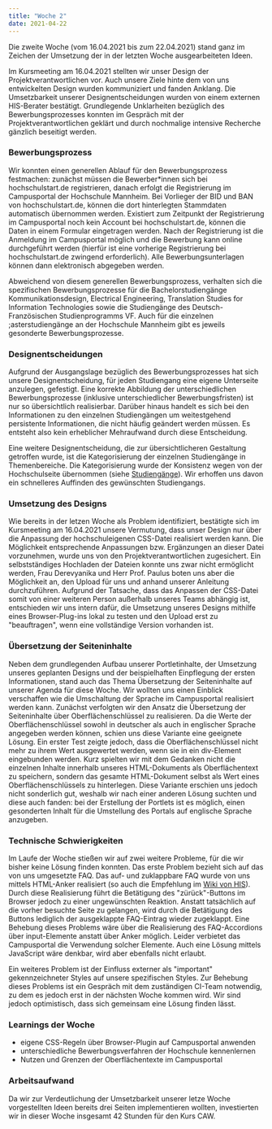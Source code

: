 ```yaml
---
title: "Woche 2"
date: 2021-04-22
---
```


Die zweite Woche (vom 16.04.2021 bis zum 22.04.2021) stand ganz im Zeichen der Umsetzung der in der letzten Woche ausgearbeiteten Ideen. 

Im Kursmeeting am 16.04.2021 stellten wir unser Design der Projektverantwortlichen vor. Auch unsere Ziele hinte dem von uns entwickelten Design wurden kommuniziert und fanden Anklang. Die Umsetzbarkeit unserer Designentscheidungen wurden von einem externen HIS-Berater bestätigt. Grundlegende Unklarheiten bezüglich des Bewerbungsprozesses konnten im Gespräch mit der Projektverantwortlichen geklärt und durch nochmalige intensive Recherche gänzlich beseitigt werden. 

### Bewerbungsprozess
Wir konnten einen generellen Ablauf für den Bewerbungsprozess festmachen: zunächst müssen die Bewerber\*innen sich bei hochschulstart.de registrieren, danach erfolgt die Registrierung im Campusportal der Hochschule Mannheim. Bei Vorlieger der BID und BAN von hochschulstart.de, können die dort hinterlegten Stammdaten automatisch übernommen werden. Existiert zum Zeitpunkt der Registrierung im Campusportal noch kein Account bei hochschulstart.de, können die Daten in einem Formular eingetragen werden. Nach der Registrierung ist die Anmeldung im Campusportal möglich und die Bewerbung kann online durchgeführt werden (hierfür ist eine vorherige Registrierung bei hochschulstart.de zwingend erforderlich). Alle Bewerbungsunterlagen können dann elektronisch abgegeben werden. 

Abweichend von diesem generellen Bewerbungsprozess, verhalten sich die spezifischen Bewerbungsprozesse für die Bachelorstudiengänge Kommunikationsdesign, Electrical Engineering, Translation Studies for Information Technologies sowie die Studiengänge des Deutsch-Französischen Studienprogramms VF. Auch für die einzelnen ;asterstudiengänge an der Hochschule Mannheim gibt es jeweils gesonderte Bewerbungsprozesse. 

### Designentscheidungen
Aufgrund der Ausgangslage bezüglich des Bewerbungsprozesses hat sich unsere Designentscheidung, für jeden Studiengang eine eigene Unterseite anzulegen, gefestigt. Eine korrekte Abbildung der unterschiedlichen Bewerbungsprozesse (inklusive unterschiedlicher Bewerbungsfristen) ist nur so übersichtlich realisierbar. Darüber hinaus handelt es sich bei den Informationen zu den einzelnen Studiengängen um weitestgehend persistente Informationen, die nicht häufig geändert werden müssen. Es entsteht also kein erheblicher Mehraufwand durch diese Entscheidung.

Eine weitere Designentscheidung, die zur übersichtlicheren Gestaltung getroffen wurde, ist die Kategorisierung der einzelnen Studiengänge in Themenbereiche. Die Kategorisierung wurde der Konsistenz wegen von der Hochschulseite übernommen (siehe [Studiengänge](https://www.hs-mannheim.de/studieninteressierte/unsere-studiengaenge.html)). Wir erhoffen uns davon ein schnelleres Auffinden des gewünschten Studiengangs. 

### Umsetzung des Designs
Wie bereits in der letzen Woche als Problem identifiziert, bestätigte sich im Kursmeeting am 16.04.2021 unsere Vermutung, dass unser Design nur über die Anpassung der hochschuleigenen CSS-Datei realisiert werden kann. Die Möglichkeit entsprechende Anpassungen bzw. Ergänzungen an dieser Datei vorzunehmen, wurde uns von den Projektverantwortlichen zugesichert. Ein selbstständiges Hochladen der Dateien konnte uns zwar nicht ermöglicht werden, Frau Derevyanika und Herr Prof. Paulus boten uns aber die Möglichkeit an, den Upload für uns und anhand unserer Anleitung durchzuführen. Aufgrund der Tatsache, dass das Anpassen der CSS-Datei somit von einer weiteren Person außerhalb unseres Teams abhängig ist, entschieden wir uns intern dafür, die Umsetzung unseres Designs mithilfe eines Browser-Plug-ins lokal zu testen und den Upload erst zu "beauftragen", wenn eine vollständige Version vorhanden ist. 

### Übersetzung der Seiteninhalte
Neben dem grundlegenden Aufbau unserer Portletinhalte, der Umsetzung unseres geplanten Designs und der beispielhaften Einpflegung der ersten Informationen, stand auch das Thema Übersetzung der Seiteninhalte auf unserer Agenda für diese Woche. Wir wollten uns einen Einblick verschaffen wie die Umschaltung der Sprache im Campusportal realisiert werden kann.
Zunächst verfolgten wir den Ansatz die Übersetzung der Seiteninhalte über Oberflächenschlüssel zu realisieren. Da die Werte der Oberflächenschlüssel sowohl in deutscher als auch in englischer Sprache angegeben werden können, schien uns diese Variante eine geeignete Lösung. Ein erster Test zeigte jedoch, dass die Oberflächenschlüssel nicht mehr zu ihrem Wert ausgewertet werden, wenn sie in ein div-Element eingebunden werden. Kurz spielten wir mit dem Gedanken nicht die einzelnen Inhalte innerhalb unseres HTML-Dokuments als Oberflächentext zu speichern, sondern das gesamte HTML-Dokument selbst als Wert eines Oberflächenschlüssels zu hinterlegen. Diese Variante erschien uns jedoch nicht sonderlich gut, weshalb wir nach einer anderen Lösung suchten und diese auch fanden: bei der Erstellung der Portlets ist es möglich, einen gesonderten Inhalt für die Umstellung des Portals auf englische Sprache anzugeben.  

### Technische Schwierigkeiten
Im Laufe der Woche stießen wir auf zwei weitere Probleme, für die wir bisher keine Lösung finden konnten. 
Das erste Problem bezieht sich auf das von uns umgesetzte FAQ. Das auf- und zuklappbare FAQ wurde von uns mittels HTML-Anker realisiert (so auch die Empfehlung im [Wiki von HIS](https://wiki.his.de/mediawiki/index.php/Erstellen_eines_FAQ-Portlets)). Durch diese Realisierung führt die Betätigung des "zürück"-Buttons im Browser jedoch zu einer ungewünschten Reaktion. Anstatt tatsächlich auf die vorher besuchte Seite zu gelangen, wird durch die Betätigung des Buttons lediglich der ausgeklappte FAQ-Eintrag wieder zugeklappt. Eine Behebung dieses Problems wäre über die Realisierung des FAQ-Accordions über input-Elemente anstatt über Anker möglich. Leider verbietet das Campusportal die Verwendung solcher Elemente. Auch eine Lösung mittels JavaScript wäre denkbar, wird aber ebenfalls nicht erlaubt. 

Ein weiteres Problem ist der Einfluss externer als "important" gekennzeichneter Styles auf unsere spezifischen Styles. Zur Behebung dieses Problems ist ein Gespräch mit dem zuständigen CI-Team notwendig, zu dem es jedoch erst in der nächsten Woche kommen wird. Wir sind jedoch optimistisch, dass sich gemeinsam eine Lösung finden lässt. 

### Learnings der Woche 
- eigene CSS-Regeln über Browser-Plugin auf Campusportal anwenden
- unterschiedliche Bewerbungsverfahren der Hochschule kennenlernen
- Nutzen und Grenzen der Oberflächentexte im Campusportal

### Arbeitsaufwand
Da wir zur Verdeutlichung der Umsetzbarkeit unserer letze Woche vorgestellten Ideen bereits drei Seiten implementieren wollten, investierten wir in dieser Woche insgesamt 42 Stunden für den Kurs CAW. 